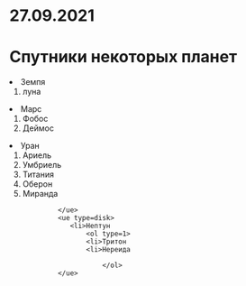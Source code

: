 # 27.09.2021
<html>
    <link rel="stylesheet" href="style.css" type="text/css"/>
        <body>
            <h1>Спутники некоторых планет</h1>
               <ue type=disk>
                   <li>Земпя
                       <ol type=1>
                       <li>луна
                       </ol>
               </ue>
               <ue type=disk>
                   <li>Марс
                       <ol type=1>
                       <li>Фобос
                       <li>Деймос
                       </ol>
               </ue>
               <ue type=disk>
                   <li>Уран
                       <ol type=1>
                       <li>Ариель
                       <li>Умбриель
                       <li>Титания
                       <li>Оберон
                       <li>Миранда
                       </ol>
                 
                </ue>
                <ue type=disk>
                   <li>Нептун
                       <ol type=1>
                       <li>Тритон
                       <li>Нереидa
                           
                           </ol>
                </ue>
